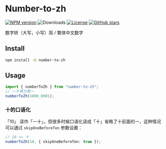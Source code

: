 # Number-to-zh

[![NPM version](https://img.shields.io/npm/v/number-to-zh)](https://www.npmjs.com/package/number-to-zh)
![Downloads](https://img.shields.io/npm/dw/number-to-zh)
[![License](https://img.shields.io/npm/l/number-zh)](https://github.com/condorheroblog/number-zh/blob/main/LICENSE)
[![GitHub stars](https://img.shields.io/github/stars/condorheroblog/number-zh)](https://github.com/condorheroblog/number-zh/blob/main/packages/number-to-zh)

数字转（大写，小写）简 / 繁体中文数字

## Install

```bash
npm install -D number-to-zh
```

## Usage

```ts
import { numberToZh } from "number-to-zh";
// 一千零万零一
numberToZh(1000_0001);
```

### 十的口语化

「10」 读作「一十」，但很多时候口语化读成「十」省略了十前面的一，这种情况可以通过 `skipOneBeforeTen` 参数设置：

```ts
// 10 => 十
numberToZh(10, { skipOneBeforeTen: true });
```
